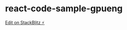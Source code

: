 # react-code-sample-gpueng

[Edit on StackBlitz ⚡️](https://stackblitz.com/edit/react-code-sample-gpueng)
